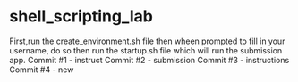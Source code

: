# shell_scripting_lab
First,run the create_environment.sh file then wheen prompted to fill in your username, do so then run the startup.sh file which will run the submission app.
Commit #1 - instruct
Commit #2 - submission
Commit #3 - instructions
Commit #4 - new
